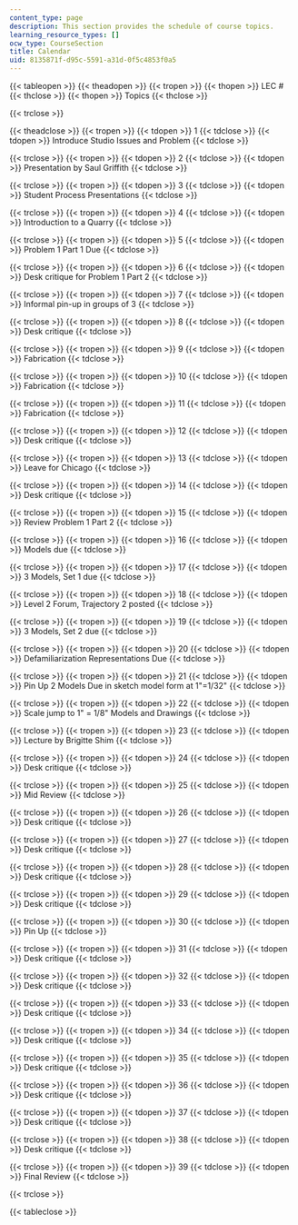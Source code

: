 ```yaml
---
content_type: page
description: This section provides the schedule of course topics.
learning_resource_types: []
ocw_type: CourseSection
title: Calendar
uid: 8135871f-d95c-5591-a31d-0f5c4853f0a5
---
```


{{< tableopen >}}
{{< theadopen >}}
{{< tropen >}}
{{< thopen >}}
LEC #
{{< thclose >}}
{{< thopen >}}
Topics
{{< thclose >}}

{{< trclose >}}

{{< theadclose >}}
{{< tropen >}}
{{< tdopen >}}
1
{{< tdclose >}}
{{< tdopen >}}
Introduce Studio Issues and Problem
{{< tdclose >}}

{{< trclose >}}
{{< tropen >}}
{{< tdopen >}}
2
{{< tdclose >}}
{{< tdopen >}}
Presentation by Saul Griffith
{{< tdclose >}}

{{< trclose >}}
{{< tropen >}}
{{< tdopen >}}
3
{{< tdclose >}}
{{< tdopen >}}
Student Process Presentations
{{< tdclose >}}

{{< trclose >}}
{{< tropen >}}
{{< tdopen >}}
4
{{< tdclose >}}
{{< tdopen >}}
Introduction to a Quarry
{{< tdclose >}}

{{< trclose >}}
{{< tropen >}}
{{< tdopen >}}
5
{{< tdclose >}}
{{< tdopen >}}
Problem 1 Part 1 Due
{{< tdclose >}}

{{< trclose >}}
{{< tropen >}}
{{< tdopen >}}
6
{{< tdclose >}}
{{< tdopen >}}
Desk critique for Problem 1 Part 2
{{< tdclose >}}

{{< trclose >}}
{{< tropen >}}
{{< tdopen >}}
7
{{< tdclose >}}
{{< tdopen >}}
Informal pin-up in groups of 3
{{< tdclose >}}

{{< trclose >}}
{{< tropen >}}
{{< tdopen >}}
8
{{< tdclose >}}
{{< tdopen >}}
Desk critique
{{< tdclose >}}

{{< trclose >}}
{{< tropen >}}
{{< tdopen >}}
9
{{< tdclose >}}
{{< tdopen >}}
Fabrication
{{< tdclose >}}

{{< trclose >}}
{{< tropen >}}
{{< tdopen >}}
10
{{< tdclose >}}
{{< tdopen >}}
Fabrication
{{< tdclose >}}

{{< trclose >}}
{{< tropen >}}
{{< tdopen >}}
11
{{< tdclose >}}
{{< tdopen >}}
Fabrication
{{< tdclose >}}

{{< trclose >}}
{{< tropen >}}
{{< tdopen >}}
12
{{< tdclose >}}
{{< tdopen >}}
Desk critique
{{< tdclose >}}

{{< trclose >}}
{{< tropen >}}
{{< tdopen >}}
13
{{< tdclose >}}
{{< tdopen >}}
Leave for Chicago
{{< tdclose >}}

{{< trclose >}}
{{< tropen >}}
{{< tdopen >}}
14
{{< tdclose >}}
{{< tdopen >}}
Desk critique
{{< tdclose >}}

{{< trclose >}}
{{< tropen >}}
{{< tdopen >}}
15
{{< tdclose >}}
{{< tdopen >}}
Review Problem 1 Part 2
{{< tdclose >}}

{{< trclose >}}
{{< tropen >}}
{{< tdopen >}}
16
{{< tdclose >}}
{{< tdopen >}}
Models due
{{< tdclose >}}

{{< trclose >}}
{{< tropen >}}
{{< tdopen >}}
17
{{< tdclose >}}
{{< tdopen >}}
3 Models, Set 1 due
{{< tdclose >}}

{{< trclose >}}
{{< tropen >}}
{{< tdopen >}}
18
{{< tdclose >}}
{{< tdopen >}}
Level 2 Forum, Trajectory 2 posted
{{< tdclose >}}

{{< trclose >}}
{{< tropen >}}
{{< tdopen >}}
19
{{< tdclose >}}
{{< tdopen >}}
3 Models, Set 2 due
{{< tdclose >}}

{{< trclose >}}
{{< tropen >}}
{{< tdopen >}}
20
{{< tdclose >}}
{{< tdopen >}}
Defamiliarization Representations Due
{{< tdclose >}}

{{< trclose >}}
{{< tropen >}}
{{< tdopen >}}
21
{{< tdclose >}}
{{< tdopen >}}
Pin Up 2 Models Due in sketch model form at 1"=1/32"
{{< tdclose >}}

{{< trclose >}}
{{< tropen >}}
{{< tdopen >}}
22
{{< tdclose >}}
{{< tdopen >}}
Scale jump to 1" = 1/8" Models and Drawings
{{< tdclose >}}

{{< trclose >}}
{{< tropen >}}
{{< tdopen >}}
23
{{< tdclose >}}
{{< tdopen >}}
Lecture by Brigitte Shim
{{< tdclose >}}

{{< trclose >}}
{{< tropen >}}
{{< tdopen >}}
24
{{< tdclose >}}
{{< tdopen >}}
Desk critique
{{< tdclose >}}

{{< trclose >}}
{{< tropen >}}
{{< tdopen >}}
25
{{< tdclose >}}
{{< tdopen >}}
Mid Review
{{< tdclose >}}

{{< trclose >}}
{{< tropen >}}
{{< tdopen >}}
26
{{< tdclose >}}
{{< tdopen >}}
Desk critique
{{< tdclose >}}

{{< trclose >}}
{{< tropen >}}
{{< tdopen >}}
27
{{< tdclose >}}
{{< tdopen >}}
Desk critique
{{< tdclose >}}

{{< trclose >}}
{{< tropen >}}
{{< tdopen >}}
28
{{< tdclose >}}
{{< tdopen >}}
Desk critique
{{< tdclose >}}

{{< trclose >}}
{{< tropen >}}
{{< tdopen >}}
29
{{< tdclose >}}
{{< tdopen >}}
Desk critique
{{< tdclose >}}

{{< trclose >}}
{{< tropen >}}
{{< tdopen >}}
30
{{< tdclose >}}
{{< tdopen >}}
Pin Up
{{< tdclose >}}

{{< trclose >}}
{{< tropen >}}
{{< tdopen >}}
31
{{< tdclose >}}
{{< tdopen >}}
Desk critique
{{< tdclose >}}

{{< trclose >}}
{{< tropen >}}
{{< tdopen >}}
32
{{< tdclose >}}
{{< tdopen >}}
Desk critique
{{< tdclose >}}

{{< trclose >}}
{{< tropen >}}
{{< tdopen >}}
33
{{< tdclose >}}
{{< tdopen >}}
Desk critique
{{< tdclose >}}

{{< trclose >}}
{{< tropen >}}
{{< tdopen >}}
34
{{< tdclose >}}
{{< tdopen >}}
Desk critique
{{< tdclose >}}

{{< trclose >}}
{{< tropen >}}
{{< tdopen >}}
35
{{< tdclose >}}
{{< tdopen >}}
Desk critique
{{< tdclose >}}

{{< trclose >}}
{{< tropen >}}
{{< tdopen >}}
36
{{< tdclose >}}
{{< tdopen >}}
Desk critique
{{< tdclose >}}

{{< trclose >}}
{{< tropen >}}
{{< tdopen >}}
37
{{< tdclose >}}
{{< tdopen >}}
Desk critique
{{< tdclose >}}

{{< trclose >}}
{{< tropen >}}
{{< tdopen >}}
38
{{< tdclose >}}
{{< tdopen >}}
Desk critique
{{< tdclose >}}

{{< trclose >}}
{{< tropen >}}
{{< tdopen >}}
39
{{< tdclose >}}
{{< tdopen >}}
Final Review
{{< tdclose >}}

{{< trclose >}}

{{< tableclose >}}